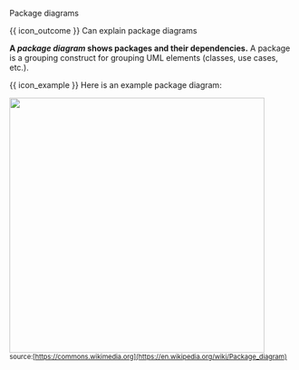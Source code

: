 <span id="title">Package diagrams</span>

<span id="prereqs"></span>

<span id="outcomes">{{ icon_outcome }} Can explain package diagrams</span>

<div id="body">

**A _package diagram_ shows packages and their dependencies.** A package is a grouping construct for grouping UML elements (classes, use cases, etc.).

<box>

{{ icon_example }} Here is an example package diagram:

<img src="{{baseUrl}}/modeling/modelingStructures/packageDiagrams/images/diagram.png" height="450" /><br>
<sub>source:[https://commons.wikimedia.org](https://en.wikipedia.org/wiki/Package_diagram)</sub>

</box>

</div>

<div id="extras">
</div>
